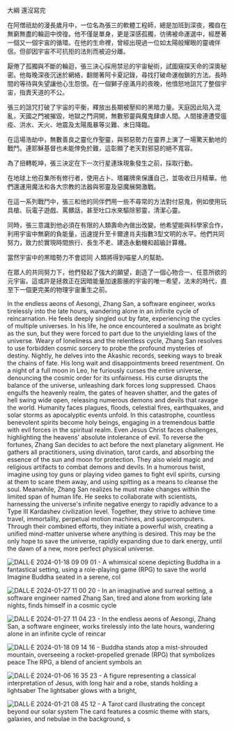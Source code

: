 大綱 還沒寫完

在阿僧祇劫的漫長歲月中，一位名為張三的軟體工程師，總是加班到深夜，獨自在無窮無盡的輪迴中徬徨。他不僅是單身，更是深感孤獨，彷彿被命運選中，經歷著一個又一個宇宙的循環。在他的生命裡，曾經出現過一位如太陽般耀眼的靈魂伴侶，但卻因宇宙不可抗拒的法則而被迫分離。

厭倦了孤獨與不斷的輪迴，張三決心採用禁忌的宇宙秘術，試圖窺探天命的深奧秘密。他每晚深夜沉迷於網絡，翻閱著阿卡夏記錄，尋找打破命運枷鎖的方法。長時間的等待與失望讓他心生怨恨。在一個獅子座滿月的夜晚，他憤怒地詛咒了整個宇宙，指責天道的不公。

張三的詛咒打破了宇宙的平衡，釋放出長期被壓抑的黑暗力量。天庭因此陷入混亂，天國之門被摧毀，地獄之門洞開，無數邪靈與魔鬼肆虐人間。人間接連遭受瘟疫、洪水、天火、地震及太陽風暴等災難、末日降臨。

在這場浩劫中，無數善良之靈化作聖靈，與邪惡勢力在靈界上演了一場驚天動地的戰鬥。連耶穌基督也未能倖免於難，這彰顯了老天對邪惡的絕不寬容。

為了扭轉乾坤，張三決定在下一次行星連珠現象發生之前，採取行動。

在地球上他召集所有修行者，使用占卜、塔羅牌來保護自己，並吸收日月精華。他們還運用魔法和各大宗教的法器與邪靈及惡魔展開激戰。

在這一系列戰鬥中，張三和他的同伴們用一些不尋常的方法對付惡鬼，例如使用玩具槍、玩電子遊戲、罵髒話，甚至吐口水來驅除邪靈，清潔心靈。

同時，張三意識到他必須在有限的人類壽命內做出改變。他希望能與科學家合作，利用宇宙中無窮的負能量，迅速提升至卡爾達肖夫指數3型文明的水平。他們共同努力，致力於實現時間旅行、長生不老、建造永動機和超級計算機。

當然宇宙中的黑暗勢力不會認同 人類將得到喵星人的幫助。

在眾人的共同努力下，他們發起了強大的願望，創造了一個心物合一、任意所欲的元宇宙。這或許是拯救正在因暗能量加速膨脹的宇宙的唯一希望，法末的時代，直至下一個更完美的物理宇宙重生之前。

In the endless aeons of Aesongi, Zhang San, a software engineer, works tirelessly into the late hours, wandering alone in an infinite cycle of reincarnation. He feels deeply singled out by fate, experiencing the cycles of multiple universes. In his life, he once encountered a soulmate as bright as the sun, but they were forced to part due to the unyielding laws of the universe. Weary of loneliness and the relentless cycle, Zhang San resolves to use forbidden cosmic sorcery to probe the profound mysteries of destiny. Nightly, he delves into the Akashic records, seeking ways to break the chains of fate. His long wait and disappointments breed resentment. On a night of a full moon in Leo, he furiously curses the entire universe, denouncing the cosmic order for its unfairness. His curse disrupts the balance of the universe, unleashing dark forces long suppressed. Chaos engulfs the heavenly realm, the gates of heaven shatter, and the gates of hell swing wide open, releasing numerous demons and devils that ravage the world. Humanity faces plagues, floods, celestial fires, earthquakes, and solar storms as apocalyptic events unfold. In this catastrophe, countless benevolent spirits become holy beings, engaging in a tremendous battle with evil forces in the spiritual realm. Even Jesus Christ faces challenges, highlighting the heavens' absolute intolerance of evil. To reverse the fortunes, Zhang San decides to act before the next planetary alignment. He gathers all practitioners, using divination, tarot cards, and absorbing the essence of the sun and moon for protection. They also wield magic and religious artifacts to combat demons and devils. In a humorous twist, imagine using toy guns or playing video games to fight evil spirits, cursing at them to scare them away, and using spitting as a means to cleanse the soul. Meanwhile, Zhang San realizes he must make changes within the limited span of human life. He seeks to collaborate with scientists, harnessing the universe's infinite negative energy to rapidly advance to a Type III Kardashev civilization level. Together, they strive to achieve time travel, immortality, perpetual motion machines, and supercomputers. Through their combined efforts, they initiate a powerful wish, creating a unified mind-matter universe where anything is desired. This may be the only hope to save the universe, rapidly expanding due to dark energy, until the dawn of a new, more perfect physical universe.

![DALL·E 2024-01-18 09 09 01 - A whimsical scene depicting Buddha in a fantastical setting, using a role-playing game (RPG) to save the world  Imagine Buddha seated in a serene, col](https://github.com/ewdlop/OneBook/assets/25368970/f76b3907-d436-4f59-9391-24ac75c7c8e0)

![DALL·E 2024-01-27 11 00 20 - In an imaginative and surreal setting, a software engineer named Zhang San, tired and alone from working late nights, finds himself in a cosmic cycle ](https://github.com/ewdlop/OneBook/assets/25368970/6347361c-3bce-4b1f-a056-bf75beb9720d)

![DALL·E 2024-01-27 11 04 23 - In the endless aeons of Aesongi, Zhang San, a software engineer, works tirelessly into the late hours, wandering alone in an infinite cycle of reincar](https://github.com/ewdlop/OneBook/assets/25368970/5ba48bd5-a4e1-4dac-8818-f8997781b90f)

![DALL·E 2024-01-18 09 14 16 - Buddha stands atop a mist-shrouded mountain, overseeing a rocket-propelled grenade (RPG) that symbolizes peace  The RPG, a blend of ancient symbols an](https://github.com/ewdlop/OneBook/assets/25368970/36ef7b88-63ba-41c8-94fc-2aa1cd2ae88f)

![DALL·E 2024-01-06 16 35 23 - A figure representing a classical interpretation of Jesus, with long hair and a robe, stands holding a lightsaber  The lightsaber glows with a bright,](https://github.com/ewdlop/OneBook/assets/25368970/cdfeac38-034f-442f-82d6-16c33ab5e188)

![DALL·E 2024-01-21 08 45 12 - A Tarot card illustrating the concept beyond our solar system  The card features a cosmic theme with stars, galaxies, and nebulae in the background, s](https://github.com/ewdlop/OneBook/assets/25368970/47ccd91f-d651-47cd-aded-6638ed50a939)
